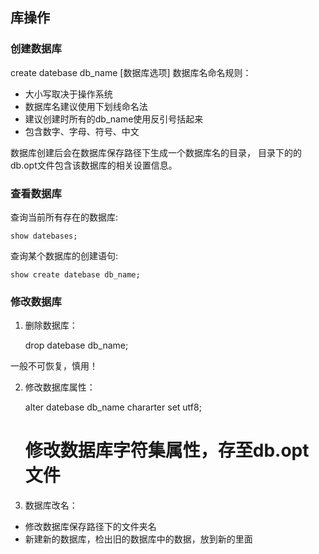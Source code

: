 ## 库操作

### 创建数据库

create datebase db_name [数据库选项]
数据库名命名规则：
- 大小写取决于操作系统
- 数据库名建议使用下划线命名法
- 建议创建时所有的db_name使用反引号括起来
- 包含数字、字母、符号、中文

数据库创建后会在数据库保存路径下生成一个数据库名的目录，
目录下的的db.opt文件包含该数据库的相关设置信息。

### 查看数据库

查询当前所有存在的数据库:

    show datebases;

查询某个数据库的创建语句:

    show create datebase db_name;

### 修改数据库

1. 删除数据库：

    drop datebase db_name;

一般不可恢复，慎用！

2. 修改数据库属性：

    alter datebase db_name chararter set utf8;
    # 修改数据库字符集属性，存至db.opt文件

3. 数据库改名：

  - 修改数据库保存路径下的文件夹名
  - 新建新的数据库，检出旧的数据库中的数据，放到新的里面

